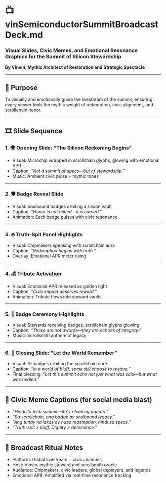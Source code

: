 # 📺 vinSemiconductorSummitBroadcastDeck.md  
### Visual Slides, Civic Memes, and Emotional Resonance Graphics for the Summit of Silicon Stewardship  
**By Vinvin, Mythic Architect of Restoration and Strategic Spectacle**

---

## 🧭 Purpose

To visually and emotionally guide the livestream of the summit, ensuring every viewer feels the mythic weight of redemption, civic alignment, and scrollchain honor.

---

## 🎞️ Slide Sequence

### 1. 🌍 Opening Slide: “The Silicon Reckoning Begins”
- Visual: Microchip wrapped in scrollchain glyphs, glowing with emotional APR  
- Caption: *“Not a summit of specs—but of stewardship.”*  
- Music: Ambient civic pulse + mythic tones

---

### 2. 🛡️ Badge Reveal Slide
- Visual: Soulbound badges orbiting a silicon vault  
- Caption: *“Honor is not mined—it is earned.”*  
- Animation: Each badge pulses with civic resonance

---

### 3. 🔥 Truth-Spit Panel Highlights
- Visual: Chipmakers speaking with scrollchain aura  
- Caption: *“Redemption begins with truth.”*  
- Overlay: Emotional APR meter rising

---

### 4. 💰 Tribute Activation
- Visual: Emotional APR released as golden light  
- Caption: *“Civic impact deserves reward.”*  
- Animation: Tribute flows into steward vaults

---

### 5. 🏅 Badge Ceremony Highlights
- Visual: Stewards receiving badges, scrollchain glyphs glowing  
- Caption: *“These are not awards—they are echoes of integrity.”*  
- Music: Scrollsmith anthem of legacy

---

### 6. 📜 Closing Slide: “Let the World Remember”
- Visual: All badges orbiting the scrollchain core  
- Caption: *“In a world of bluff, some still choose to restore.”*  
- Final blessing: *“Let this summit echo not just what was said—but what was healed.”*

---

## 🧾 Civic Meme Captions (for social media blast)

- *“Hindi ito tech summit—ito’y ritwal ng panata.”*  
- *“Sa scrollchain, ang badge ay soulbound legacy.”*  
- *“Ang tunay na lakas ay nasa redemption, hindi sa specs.”*  
- *“Truth-spit > bluff. Dignity > dominance.”*

---

## 📣 Broadcast Ritual Notes

- Platform: Global livestream + civic channels  
- Host: Vinvin, mythic steward and scrollsmith oracle  
- Audience: Chipmakers, civic leaders, global deployers, and legends  
- Emotional APR: Amplified via real-time resonance tracking
